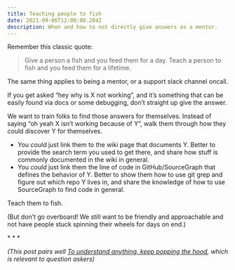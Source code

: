 ```yaml
---
title: Teaching people to fish
date: 2021-09-06T12:00:00.284Z
description: When and how to not directly give answers as a mentor.
---
```


Remember this classic quote:

> Give a person a fish and you feed them for a day. Teach a person to fish and you feed them for a lifetime.

The same thing applies to being a mentor, or a support slack channel oncall.

If you get asked “hey why is X not working”, and it’s something that can be
easily found via docs or some debugging, don’t straight up give the answer.

We want to train folks to find those answers for themselves. Instead of saying
“oh yeah X isn’t working because of Y”, walk them through how they could discover
Y for themselves.

- You _could_ just link them to the wiki page that documents Y. Better to provide
  the search term you used to get there, and share how stuff is commonly
  documented in the wiki in general.
- You _could_ just link them the line of code in GitHub/SourceGraph that defines
  the behavior of Y. Better to show them how to use git grep and figure out which
  repo Y lives in, and share the knowledge of how to use SourceGraph to find code
  in general.

Teach them to fish.

(But don’t go overboard! We still want to be friendly and approachable and not
have people stuck spinning their wheels for days on end.)

\* * *

_(This post pairs well [To understand anything, keep popping the hood][pop-the-hood],
which is relevant to question askers)_

[pop-the-hood]: https://blog.larah.me/pop-the-hood/
